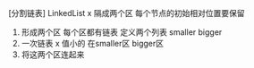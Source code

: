 [分割链表]
LinkedList x
隔成两个区 每个节点的初始相对位置要保留

1. 形成两个区 每个区都有链表
定义两个列表 smaller bigger
2. 一次链表
   x 值小的 在smaller区
   bigger区
3. 将这两个区连起来